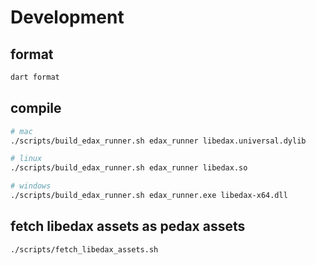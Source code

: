 # Development

## format

```sh
dart format
```

## compile

```sh
# mac
./scripts/build_edax_runner.sh edax_runner libedax.universal.dylib

# linux
./scripts/build_edax_runner.sh edax_runner libedax.so

# windows
./scripts/build_edax_runner.sh edax_runner.exe libedax-x64.dll
```

## fetch libedax assets as pedax assets

```sh
./scripts/fetch_libedax_assets.sh
```
